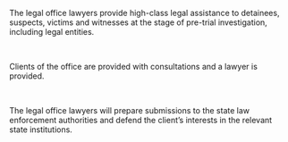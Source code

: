 The legal office  lawyers provide high-class legal assistance to detainees, suspects, victims and witnesses at the stage of pre-trial investigation, including legal entities.

<br/>

Clients of the office are provided with consultations and a lawyer is provided.

<br/>

The legal office lawyers will prepare submissions to the state law enforcement authorities and defend the client’s interests in the relevant state institutions.

<!-- Google tag (gtag.js) -->
<script async src="https://www.googletagmanager.com/gtag/js?id=AW-11072310083"></script>
<script>
  window.dataLayer = window.dataLayer || [];
  function gtag(){dataLayer.push(arguments);}
  gtag('js', new Date());

  gtag('config', 'AW-11072310083');
</script>
